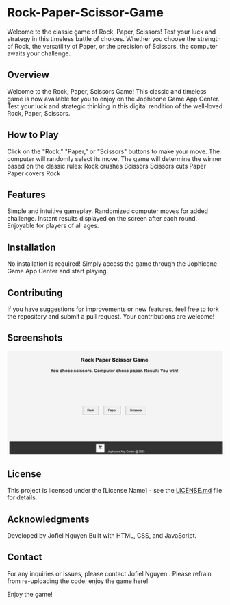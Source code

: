 # Rock-Paper-Scissor-Game
Welcome to the classic game of Rock, Paper, Scissors! Test your luck and strategy in this timeless battle of choices. Whether you choose the strength of Rock, the versatility of Paper, or the precision of Scissors, the computer awaits your challenge.

## Overview
Welcome to the Rock, Paper, Scissors Game! This classic and timeless game is now available for you to enjoy on the Jophicone Game App Center. Test your luck and strategic thinking in this digital rendition of the well-loved Rock, Paper, Scissors.

## How to Play
Click on the "Rock," "Paper," or "Scissors" buttons to make your move.
The computer will randomly select its move.
The game will determine the winner based on the classic rules:
Rock crushes Scissors
Scissors cuts Paper
Paper covers Rock
## Features
Simple and intuitive gameplay.
Randomized computer moves for added challenge.
Instant results displayed on the screen after each round.
Enjoyable for players of all ages.
## Installation
No installation is required! Simply access the game through the Jophicone Game App Center and start playing.

## Contributing
If you have suggestions for improvements or new features, feel free to fork the repository and submit a pull request. Your contributions are welcome!
## Screenshots

[![Rock Paper Scissor Game](./deployed.png)](https://jofiel-nguyen.github.io/Rock-Paper-Scissor-Game/)

## License
This project is licensed under the [License Name] - see the [LICENSE.md](./LICENSE) file for details.

## Acknowledgments
Developed by Jofiel Nguyen
Built with HTML, CSS, and JavaScript.
## Contact
For any inquiries or issues, please contact Jofiel Nguyen .
Please refrain from re-uploading the code; enjoy the game here!

Enjoy the game!